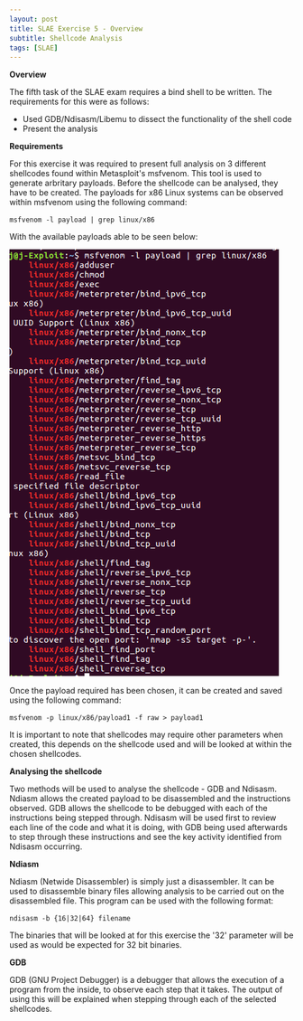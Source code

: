 ```yaml
---
layout: post
title: SLAE Exercise 5 - Overview
subtitle: Shellcode Analysis
tags: [SLAE]
---
```


**Overview**

The fifth task of the SLAE exam requires a bind shell to be written. The requirements for this were as follows:

- Used GDB/Ndisasm/Libemu to dissect the functionality of the shell code
- Present the analysis

**Requirements**

For this exercise it was required to present full analysis on 3 different shellcodes found within Metasploit's msfvenom. This tool is used to generate arbritary payloads. Before the shellcode can be analysed, they have to be created.  The payloads for x86 Linux systems can be observed within msfvenom using the following command:

	msfvenom -l payload | grep linux/x86

With the available payloads able to be seen below:

![Payloads](https://raw.githubusercontent.com/14Deep/14deep.github.io/master/_posts/Images/EX5/Payloads.png)


Once the payload required has been chosen, it can be created and saved using the following command:

 	msfvenom -p linux/x86/payload1 -f raw > payload1
	
It is important to note that shellcodes may require other parameters when created, this depends on the shellcode used and will be looked at within the chosen shellcodes.

**Analysing the shellcode**

Two methods will be used to analyse the shellcode - GDB and Ndisasm. Ndiasm allows the created payload to be disassembled and the instructions observed. GDB allows the shellcode to be debugged with each of the instructions being stepped through. Ndisasm will be used first to review each line of the code and what it is doing, with GDB being used afterwards to step through these instructions and see the key activity identified from Ndisasm occurring. 

**Ndiasm** 

Ndiasm (Netwide Disassembler) is simply just a disassembler. It can be used to disassemble binary files allowing analysis to be carried out on the disassembled file. This program can be used with the following format:

	ndisasm -b {16|32|64} filename 
	
The binaries that will be looked at for this exercise the '32' parameter will be used as would be expected for 32 bit binaries. 

**GDB**

GDB (GNU Project Debugger) is a debugger that allows the execution of a program from the inside, to observe each step that it takes. The output of using this will be explained when stepping through each of the selected shellcodes.  
